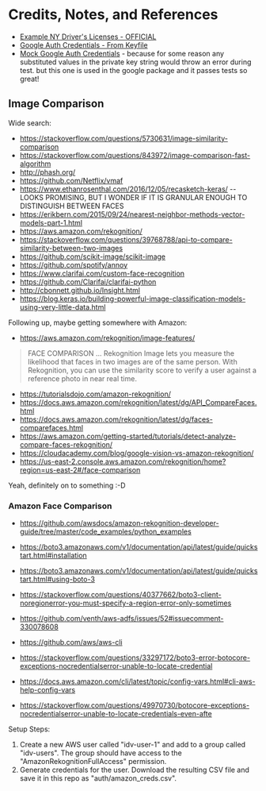 # Credits, Notes, and References

  + [Example NY Driver's Licenses - OFFICIAL](https://dmv.ny.gov/id-card/sample-photo-documents)
  + [Google Auth Credentials - From Keyfile](https://google-auth.readthedocs.io/en/latest/user-guide.html#service-account-private-key-files)
  + [Mock Google Auth Credentials](https://github.com/googleapis/google-cloud-python/blob/75277847ea68d228be4c3e91bb228236489f19f5/storage/tests/unit/url_signer_v4_test_account.json) - because for some reason any substituted values in the private key string would throw an error during test. but this one is used in the google package and it passes tests so great!

## Image Comparison

Wide search:

  + https://stackoverflow.com/questions/5730631/image-similarity-comparison
  + https://stackoverflow.com/questions/843972/image-comparison-fast-algorithm
  + http://phash.org/
  + https://github.com/Netflix/vmaf
  + https://www.ethanrosenthal.com/2016/12/05/recasketch-keras/ -- LOOKS PROMISING, BUT I WONDER IF IT IS GRANULAR ENOUGH TO DISTINGUISH BETWEEN FACES
  + https://erikbern.com/2015/09/24/nearest-neighbor-methods-vector-models-part-1.html
  + https://aws.amazon.com/rekognition/
  + https://stackoverflow.com/questions/39768788/api-to-compare-similarity-between-two-images
  + https://github.com/scikit-image/scikit-image
  + https://github.com/spotify/annoy
  + https://www.clarifai.com/custom-face-recognition
  + https://github.com/Clarifai/clarifai-python
  + http://cbonnett.github.io/Insight.html
  + https://blog.keras.io/building-powerful-image-classification-models-using-very-little-data.html

Following up, maybe getting somewhere with Amazon:

  + https://aws.amazon.com/rekognition/image-features/

> FACE COMPARISON ... Rekognition Image lets you measure the likelihood that faces in two images are of the same person. With Rekognition, you can use the similarity score to verify a user against a reference photo in near real time.

  + https://tutorialsdojo.com/amazon-rekognition/
  + https://docs.aws.amazon.com/rekognition/latest/dg/API_CompareFaces.html
  + https://docs.aws.amazon.com/rekognition/latest/dg/faces-comparefaces.html
  + https://aws.amazon.com/getting-started/tutorials/detect-analyze-compare-faces-rekognition/
  + https://cloudacademy.com/blog/google-vision-vs-amazon-rekognition/
  + https://us-east-2.console.aws.amazon.com/rekognition/home?region=us-east-2#/face-comparison

Yeah, definitely on to something :-D

### Amazon Face Comparison

  + https://github.com/awsdocs/amazon-rekognition-developer-guide/tree/master/code_examples/python_examples
  + https://boto3.amazonaws.com/v1/documentation/api/latest/guide/quickstart.html#installation
  + https://boto3.amazonaws.com/v1/documentation/api/latest/guide/quickstart.html#using-boto-3

  + https://stackoverflow.com/questions/40377662/boto3-client-noregionerror-you-must-specify-a-region-error-only-sometimes
  + https://github.com/venth/aws-adfs/issues/52#issuecomment-330078608
  + https://github.com/aws/aws-cli
  + https://stackoverflow.com/questions/33297172/boto3-error-botocore-exceptions-nocredentialserror-unable-to-locate-credential
  + https://docs.aws.amazon.com/cli/latest/topic/config-vars.html#cli-aws-help-config-vars
  + https://stackoverflow.com/questions/49970730/botocore-exceptions-nocredentialserror-unable-to-locate-credentials-even-afte
















Setup Steps:

  1. Create a new AWS user called "idv-user-1" and add to a group called "idv-users". The group should have access to the "AmazonRekognitionFullAccess" permission.
  2. Generate credentials for the user. Download the resulting CSV file and save it in this repo as "auth/amazon_creds.csv".
